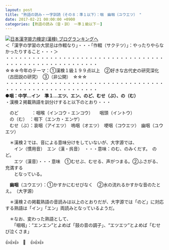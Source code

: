 ```yaml
---
layout: post
title: "熟語の読み・一字訓読（その８：準１以下）：咽　幽咽（ユウエツ）　"
date: 2017-02-21 00:00:00 +0900
categories: [熟語の読み（音・訓）　ー準１級以下－]
---
```


[![](/syuusyuu9701/assets/images/熟語の読み・一字訓読（その８：準１以下）：咽-幽咽（ユウエツ）--br_c_3028_1.gif)](http://blog.with2.net/link.php?1659096:3028 "日本漢字能力検定(漢検) ブログランキングへ")[日本漢字能力検定(漢検) ブログランキングへ](http://blog.with2.net/link.php?1659096:3028)  
＜「漢字の学習の大禁忌は作輟なり」・・・「作輟（サクテツ）」：やったりやらなかったりすること・・・＞  
・・・・・・・・・・・・・・・・・・・・・・・・・・・・・・・・・・・・・・・・・・・・・・・・・・・・・・・・・  
☆☆☆今年のテーマ：①漢検１級１９９点以上　②好きな古代史の研究深化（古田説の研究）　③（非公開）　☆☆☆　　  
・・・・・・・・・・・・・・・・・・・・・・・・・・・・・・・・・・・・・・・・・・・・・・・・・・・・・・・・・  
**●咽：中学…イン　準１…エツ、エン、のど、むせ（ぶ）、の（む）**  
・漢検２掲載熟語を訓分けすると以下のとおり・・・  
  
　のど　　　：咽喉（インコウ・エンコウ）　　咽頭（イントウ）  
　の（む）　：咽下（エンカ・エンゲ）  
　むせ（ぶ）：哀咽（アイエツ）　嗚咽（オエツ）　哽咽（コウエツ）　幽咽（ユウエツ）  
  
　＊漢検２では、音による意味分けをしていないが、大字源では、  
　　イン（慣用音）　エン（漢・呉音）　・・・意味：のむ、のみくだす。　のど。  
　　エツ（漢音）・・・意味　①むせぶ、むせる、声がつまる。②ふさがる、充満する  
　　となっている。  
  
　**幽咽**（ユウエツ）：①かすかにむせびなく　②水の流れるかすかな音のたとえ。　（大字源）  
  
　＊漢検２の掲載熟語の音読みは以上のとおりだが、大字源では「のど」に対応する熟語は「イン」「エン」両読みとなっているようだ。  
  
　＊なお、変わった熟語として、  
　　「咽咽」：“エンエン”とよめば「鼓の音の調子」、“エツエツ”とよめば「むせび泣くさま」  
  
👍👍👍　🐔　👍👍👍